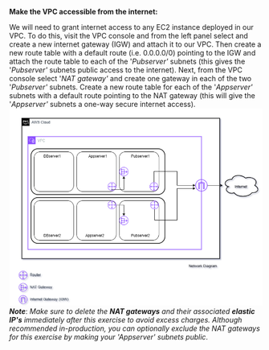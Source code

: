 **Make the VPC accessible from the internet:**

We will need to grant internet access to any EC2 instance deployed in
our VPC. To do this, visit the VPC console and from the left panel
select and create a new internet gateway (IGW) and attach it to our VPC.
Then create a new route table with a default route (i.e. 0.0.0.0/0)
pointing to the IGW and attach the route table to each of the
'*Pubserver'* subnets (this gives the '*Pubserver'* subnets public
access to the internet). Next, from the VPC console select '*NAT
gateway'* and create one gateway in each of the two '*Pubserver'*
subnets. Create a new route table for each of the '*Appserver'* subnets
with a default route pointing to the NAT gateway (this will give the
'*Appserver'* subnets a one-way secure internet access).
![screenshot4](./task1_images/vpc_internet_access_image1.png)
***Note***: _Make sure to delete the **NAT gateways** and their associated **elastic
IP's** immediately after this exercise to avoid excess charges. Although
recommended in-production, you can optionally exclude the NAT gateways
for this exercise by making your '*Appserver*' subnets public_.
